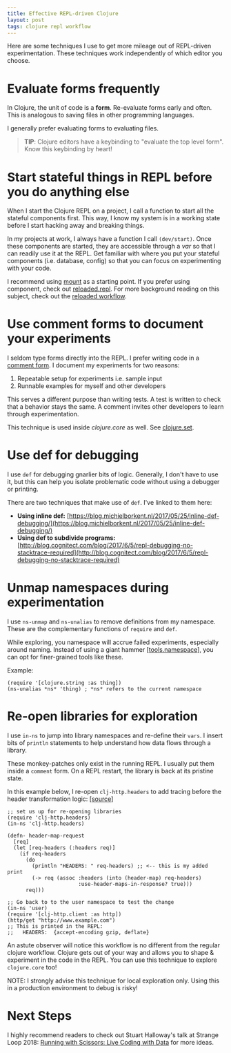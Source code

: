 ```yaml
---
title: Effective REPL-driven Clojure
layout: post
tags: clojure repl workflow
---
```


Here are some techniques I use to get more mileage out of REPL-driven
experimentation. These techniques work independently of which editor you choose.

# Evaluate forms frequently

In Clojure, the unit of code is a **form**. Re-evaluate forms early and often.
This is analogous to saving files in other programming languages.

I generally prefer evaluating forms to evaluating files.

> **TIP**: Clojure editors have a keybinding to "evaluate the top level form".
> Know this keybinding by heart!

# Start stateful things in REPL before you do anything else

When I start the Clojure REPL on a project, I call a function to start all the
stateful components first. This way, I know my system is in a working state
before I start hacking away and breaking things.

In my projects at work, I always have a function I call `(dev/start)`. Once
these components are started, they are accessible through a *var* so that I can
readily use it at the REPL. Get familiar with where you put your stateful
components (i.e. database, config) so that you can focus on experimenting with
your code.

I recommend using [mount](https://github.com/tolitius/mount) as a starting point. If you prefer using component,
check out [reloaded.repl](https://github.com/weavejester/reloaded.repl). For more background reading on this subject, check out
the [reloaded workflow](http://thinkrelevance.com/blog/2013/06/04/clojure-workflow-reloaded).

# Use comment forms to document your experiments

I seldom type forms directly into the REPL. I prefer writing code in a [comment
form](https://clojuredocs.org/clojure.core/comment). I document my experiments for two reasons:

1.  Repeatable setup for experiments i.e. sample input
2.  Runnable examples for myself and other developers

This serves a different purpose than writing tests. A test is written to check
that a behavior stays the same. A comment invites other developers to learn
through experimentation.

This technique is used inside *clojure.core* as well. See [clojure.set](https://github.com/clojure/clojure/blob/4ef4b1ed7a2e8bb0aaaacfb0942729252c2c3091/src/clj/clojure/set.clj#L158-L176).

# Use def for debugging

I use `def` for debugging gnarlier bits of logic. Generally, I don't have to use
it, but this can help you isolate problematic code without using a debugger or
printing.

There are two techniques that make use of `def`. I've linked to them here:

-   **Using inline def:** [https://blog.michielborkent.nl/2017/05/25/inline-def-debugging/](https://blog.michielborkent.nl/2017/05/25/inline-def-debugging/)
-   **Using def to subdivide programs:** [http://blog.cognitect.com/blog/2017/6/5/repl-debugging-no-stacktrace-required](http://blog.cognitect.com/blog/2017/6/5/repl-debugging-no-stacktrace-required)

# Unmap namespaces during experimentation

I use `ns-unmap` and `ns-unalias` to remove definitions from my namespace. These
are the complementary functions of `require` and `def`.

While exploring, you namespace will accrue failed experiments, especially around
naming. Instead of using a giant hammer [[tools.namespace](https://github.com/clojure/tools.namespace)], you can opt for
finer-grained tools like these.

Example:

    (require '[clojure.string :as thing])
    (ns-unalias *ns* 'thing) ; *ns* refers to the current namespace

# Re-open libraries for exploration

I use `in-ns` to jump into library namespaces and re-define their `vars`. I
insert bits of `println` statements to help understand how data flows through a
library.

These monkey-patches only exist in the running REPL. I usually put them inside a
 `comment` form. On a REPL restart, the library is back at its pristine state.

In this example below, I re-open `clj-http.headers` to add tracing before the
header transformation logic: [[source](https://github.com/dakrone/clj-http/blob/3.x/src/clj_http/headers.clj#L134-L140)]

    ;; set us up for re-opening libraries
    (require 'clj-http.headers)
    (in-ns 'clj-http.headers)
    
    (defn- header-map-request
      [req]
      (let [req-headers (:headers req)]
        (if req-headers
          (do
            (println "HEADERS: " req-headers) ;; <-- this is my added print
            (-> req (assoc :headers (into (header-map) req-headers)
                           :use-header-maps-in-response? true)))
          req)))
    
    ;; Go back to to the user namespace to test the change
    (in-ns 'user)
    (require '[clj-http.client :as http])
    (http/get "http://www.example.com")
    ;; This is printed in the REPL:
    ;;   HEADERS:  {accept-encoding gzip, deflate}

An astute observer will notice this workflow is no different from the regular
clojure workflow. Clojure gets out of your way and allows you to shape &
experiment in the code in the REPL. You can use this technique to explore
`clojure.core` too!

NOTE: I strongly advise this technique for local exploration only. Using this in
a production environment to debug is risky!

# Next Steps

I highly recommend readers to check out Stuart Halloway's talk at Strange Loop
2018: [Running with Scissors: Live Coding with Data](https://www.youtube.com/watch?v=Qx0-pViyIDU) for more ideas.
